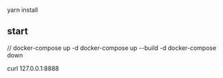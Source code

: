  yarn install
## start
// docker-compose up -d
docker-compose up --build -d
docker-compose down

curl 127.0.0.1:8888
